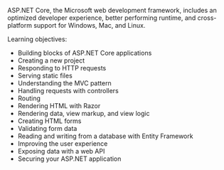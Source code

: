 ASP.NET Core, the Microsoft web development framework, includes an optimized developer experience, better performing runtime, and cross-platform support for Windows, Mac, and Linux. 


Learning objectives:
 - Building blocks of ASP.NET Core applications
 - Creating a new project
 - Responding to HTTP requests
 - Serving static files
 - Understanding the MVC pattern
 - Handling requests with controllers
 - Routing
 - Rendering HTML with Razor
 - Rendering data, view markup, and view logic
 - Creating HTML forms
 - Validating form data
 - Reading and writing from a database with Entity Framework
 - Improving the user experience
 - Exposing data with a web API
 - Securing your ASP.NET application